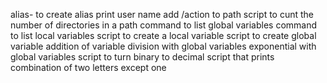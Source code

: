 alias- to create alias
print user name
add /action to path
script to cunt the number of directories in a path
command to list global variables
command to list local variables
script to create a local variable
script to create global variable
addition of variable
division with global variables
exponential with global variables
script to turn binary to decimal
script that prints combination of two letters except one
